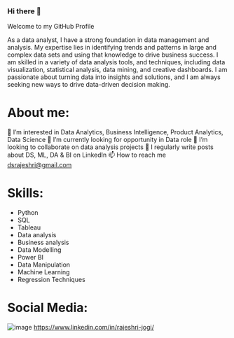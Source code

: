 ### Hi there 👋
Welcome to my GitHub Profile

As a data analyst, I have a strong foundation in data management and analysis. My expertise lies in identifying trends and patterns in large and complex data sets and using that knowledge to drive business success. I am skilled in a variety of data analysis tools, and techniques, including data visualization, statistical analysis, data mining, and creative dashboards. I am passionate about turning data into insights and solutions, and I am always seeking new ways to drive data-driven decision making.

# About me:
👀 I’m interested in Data Analytics, Business Intelligence, Product Analytics, Data Science
🌱 I’m currently looking for opportunity in Data role
💞️ I’m looking to collaborate on data analysis projects
📝 I regularly write posts about DS, ML, DA & BI on LinkedIn
📫 How to reach me dsrajeshri@gmail.com

# Skills:
- Python
- SQL
- Tableau
- Data analysis
- Business analysis
- Data Modelling
- Power BI
- Data Manipulation
- Machine Learning
- Regression Techniques

# Social Media:
![image]({https://img.shields.io/badge/LinkedIn-0077B5?style=for-the-badge&logo=linkedin&logoColor=white})
https://www.linkedin.com/in/rajeshri-jogi/



<!--
**RajeshriJogi/RajeshriJogi** is a ✨ _special_ ✨ repository because its `README.md` (this file) appears on your GitHub profile.

Here are some ideas to get you started:

- 🔭 I’m currently working on ...
- 🌱 I’m currently learning ...
- 👯 I’m looking to collaborate on ...
- 🤔 I’m looking for help with ...
- 💬 Ask me about ...
- 📫 How to reach me: ...
- 😄 Pronouns: ...
- ⚡ Fun fact: ...
-->
